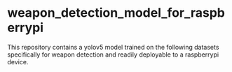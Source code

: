 # weapon_detection_model_for_raspberrypi
This repository contains a yolov5 model trained on the following datasets specifically for weapon detection and readily deployable to a raspberrypi device.
